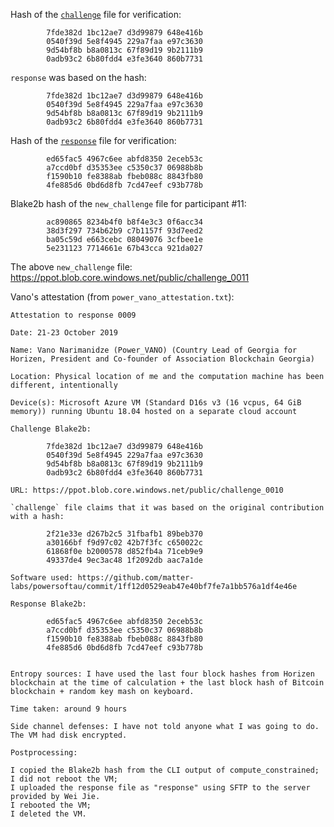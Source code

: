 Hash of the [`challenge`](https://ppot.blob.core.windows.net/public/challenge_0010) file for verification:

```
        7fde382d 1bc12ae7 d3d99879 648e416b
        0540f39d 5e8f4945 229a7faa e97c3630
        9d54bf8b b8a0813c 67f89d19 9b2111b9
        0adb93c2 6b80fdd4 e3fe3640 860b7731
```

`response` was based on the hash:

```
        7fde382d 1bc12ae7 d3d99879 648e416b
        0540f39d 5e8f4945 229a7faa e97c3630
        9d54bf8b b8a0813c 67f89d19 9b2111b9
        0adb93c2 6b80fdd4 e3fe3640 860b7731
```

Hash of the [`response`](https://ppot.blob.core.windows.net/public/response_0010_vano) file for verification:

```
        ed65fac5 4967c6ee abfd8350 2eceb53c
        a7ccd0bf d35353ee c5350c37 06988b8b
        f1590b10 fe8388ab fbeb088c 8843fb80
        4fe885d6 0bd6d8fb 7cd47eef c93b778b
```

Blake2b hash of the `new_challenge` file for participant #11:

```
        ac890865 8234b4f0 b8f4e3c3 0f6acc34
        38d3f297 734b62b9 c7b1157f 93d7eed2
        ba05c59d e663cebc 08049076 3cfbee1e
        5e231123 7714661e 67b43cca 921da027
```

The above `new_challenge` file: https://ppot.blob.core.windows.net/public/challenge_0011

Vano's attestation (from `power_vano_attestation.txt`):

```
Attestation to response 0009

Date: 21-23 October 2019

Name: Vano Narimanidze (Power_VANO) (Country Lead of Georgia for Horizen, President and Co-founder of Association Blockchain Georgia)

Location: Physical location of me and the computation machine has been different, intentionally

Device(s): Microsoft Azure VM (Standard D16s v3 (16 vcpus, 64 GiB memory)) running Ubuntu 18.04 hosted on a separate cloud account

Challenge Blake2b: 

        7fde382d 1bc12ae7 d3d99879 648e416b
        0540f39d 5e8f4945 229a7faa e97c3630
        9d54bf8b b8a0813c 67f89d19 9b2111b9
        0adb93c2 6b80fdd4 e3fe3640 860b7731

URL: https://ppot.blob.core.windows.net/public/challenge_0010

`challenge` file claims that it was based on the original contribution with a hash:

        2f21e33e d267b2c5 31fbafb1 89beb370
        a30166bf f9d97c02 42b7f3fc c650022c
        61868f0e b2000578 d852fb4a 71ceb9e9
        49337de4 9ec3ac48 1f2092db aac7a1de

Software used: https://github.com/matter-labs/powersoftau/commit/1ff12d0529eab47e40bf7fe7a1bb576a1df4e46e

Response Blake2b: 

        ed65fac5 4967c6ee abfd8350 2eceb53c
        a7ccd0bf d35353ee c5350c37 06988b8b
        f1590b10 fe8388ab fbeb088c 8843fb80
        4fe885d6 0bd6d8fb 7cd47eef c93b778b


Entropy sources: I have used the last four block hashes from Horizen blockchain at the time of calculation + the last block hash of Bitcoin blockchain + random key mash on keyboard.

Time taken: around 9 hours

Side channel defenses: I have not told anyone what I was going to do. The VM had disk encrypted.

Postprocessing:

I copied the Blake2b hash from the CLI output of compute_constrained;
I did not reboot the VM;
I uploaded the response file as "response" using SFTP to the server provided by Wei Jie.
I rebooted the VM;
I deleted the VM.
```
